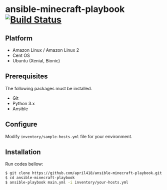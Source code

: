 # ansible-minecraft-playbook [![Build Status](https://travis-ci.org/april418/ansible-minecraft-playbook.svg?branch=master)](https://travis-ci.org/april418/ansible-minecraft-playbook)

## Platform

- Amazon Linux / Amazon Linux 2
- Cent OS
- Ubuntu (Xenial, Bionic)

## Prerequisites

The following packages must be installed.

- Git
- Python 3.x
- Ansible

## Configure

Modify `inventory/sample-hosts.yml` file for your environment.

## Installation

Run codes bellow:

```bash
$ git clone https://github.com/april418/ansible-minecraft-playbook.git
$ cd ansible-minecraft-playbook
$ ansible-playbook main.yml -i inventory/your-hosts.yml
```
